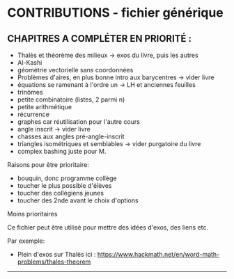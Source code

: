CONTRIBUTIONS - fichier générique
=====


CHAPITRES A COMPLÉTER EN PRIORITÉ :
---




- Thalès et théorème des milieux -> exos du livre, puis les autres
- Al-Kashi
- géométrie vectorielle sans coordonnées
- Problèmes d'aires, en plus bonne intro aux barycentres -> vider livre
- équations se ramenant à l'ordre un -> LH et anciennes feuilles
- trinômes
- petite combinatoire (listes, 2 parmi n)
- petite arithmétique
- récurrence
- graphes car réutilisation pour l'autre cours
- angle inscrit -> vider livre
- chasses aux angles pré-angle-inscrit
- triangles isométriques et semblables -> vider purgatoire du livre
- complex bashing juste pour M.

Raisons pour être prioritaire:
- bouquin, donc programme collège
- toucher le plus possible d'élèves
- toucher des collégiens jeunes
- toucher des 2nde avant le choix d'options

Moins prioritaires





Ce fichier peut être utilisé pour mettre des idées d'exos, des liens etc.

Par exemple:

- Plein d'exos sur Thalès ici :
https://www.hackmath.net/en/word-math-problems/thales-theorem

- - - - -

